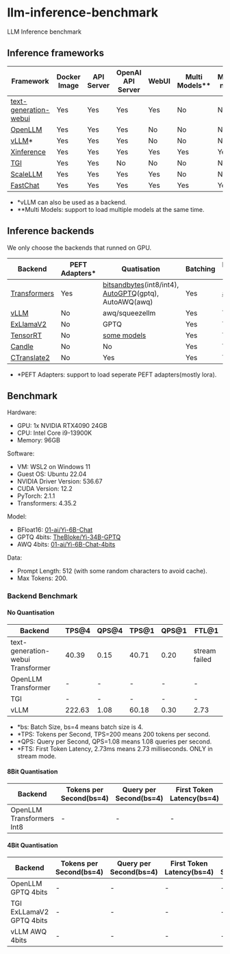 # llm-inference-benchmark

LLM Inference benchmark

## Inference frameworks

| Framework | Docker Image | API Server  | OpenAI API Server | WebUI | Multi Models** | Multi-node | Backends | Embedding Model |
| --------- | ------------ | ----------- | ----------------- | ----- | ------------ | ------------ | -------- | --------------- |
| [text-generation-webui](https://github.com/oobabooga/text-generation-webui) | Yes | Yes | Yes | Yes | No | No | Transformers/llama.cpp/ExLlama/ExLlamaV2/AutoGPTQ/AutoAWQ/GPTQ-for-LLaMa/CTransformers | No |
| [OpenLLM](https://github.com/bentoml/OpenLLM) | Yes | Yes | Yes | No | No | No | Transformers(int8,int4,gptq), vLLM(awq/squeezellm), TensorRT | No |
| [vLLM](https://github.com/vllm-project/vllm)* | Yes | Yes | Yes | No | No | No | vLLM | No |
| [Xinference](https://github.com/xorbitsai/inference) | Yes | Yes | Yes | Yes | Yes | Yes | Transformers/vLLM/TensorRT/GGML | Yes |
| [TGI](https://github.com/huggingface/text-generation-inference) | Yes | Yes | No | No | No | No | Transformers/AutoGPTQ/AWQ/vLLM/ExLlama/ExLlamaV2 | No |
| [ScaleLLM](https://github.com/vectorch-ai/ScaleLLM) | Yes | Yes | Yes | Yes | No | No | Transformers/AutoGPTQ/AWQ/vLLM/ExLlama/ExLlamaV2 | No |
| [FastChat](https://github.com/lm-sys/FastChat) | Yes | Yes | Yes | Yes | Yes | Yes | Transformers/AutoGPTQ/AWQ/vLLM/ExLlama/ExLlamaV2 | Yes |

- *vLLM can also be used as a backend.
- **Multi Models: support to load multiple models at the same time.

## Inference backends

We only choose the backends that runned on GPU.

| Backend | PEFT Adapters* | Quatisation | Batching | Distributed Inference | Streaming |
| ------- | ------------- | ---------- | -------- | ----------- | --------- |
| [Transformers](https://github.com/huggingface/transformers) | Yes | [bitsandbytes](https://github.com/TimDettmers/bitsandbytes)(int8/int4), [AutoGPTQ](https://github.com/PanQiWei/AutoGPTQ)(gptq), AutoAWQ(awq) | Yes | [accelerate](https://huggingface.co/docs/accelerate/index) | Yes |
| [vLLM](https://github.com/vllm-project/vllm) | No | awq/squeezellm | Yes | Yes | Yes |
| [ExLlamaV2](https://github.com/turboderp/exllamav2) | No | GPTQ | Yes | Yes | Yes |
| [TensorRT](https://github.com/NVIDIA/TensorRT-LLM) | No | [some models](https://github.com/NVIDIA/TensorRT-LLM/blob/main/docs/source/precision.md) | Yes | Yes | Yes |
| [Candle](https://github.com/huggingface/candle) | No | No | Yes | Yes | Yes |
| [CTranslate2](https://github.com/OpenNMT/CTranslate2) | No | Yes | Yes | Yes | Yes |

- *PEFT Adapters: support to load seperate PEFT adapters(mostly lora).

## Benchmark

Hardware:

- GPU: 1x NVIDIA RTX4090 24GB
- CPU: Intel Core i9-13900K
- Memory: 96GB

Software:

- VM: WSL2 on Windows 11
- Guest OS: Ubuntu 22.04
- NVIDIA Driver Version: 536.67
- CUDA Version: 12.2
- PyTorch: 2.1.1
- Transformers: 4.35.2

Model:

- BFloat16: [01-ai/Yi-6B-Chat](https://huggingface.co/01-ai/Yi-6B-Chat)
- GPTQ 4bits: [TheBloke/Yi-34B-GPTQ](https://huggingface.co/TheBloke/Yi-34B-GPTQ)
- AWQ 4bits: [01-ai/Yi-6B-Chat-4bits](https://huggingface.co/01-ai/Yi-6B-Chat-4bits)

Data:

- Prompt Length: 512 (with some random characters to avoid cache).
- Max Tokens: 200.

### Backend Benchmark

#### No Quantisation

| Backend | TPS@4 | QPS@4 | TPS@1 | QPS@1 | FTL@1 |
| ------- | ----- | ----- | ----- | ----- | ----- |
| text-generation-webui Transformer | 40.39 | 0.15 | 40.71 | 0.20 | stream failed |
| OpenLLM Transformer | - | - | - | - | - |
| TGI | - | - | - | - | - |
| vLLM | 222.63 | 1.08 | 60.18 | 0.30 | 2.73 |

- *bs: Batch Size, bs=4 means batch size is 4.
- *TPS: Tokens per Second, TPS=200 means 200 tokens per second.
- *QPS: Query per Second, QPS=1.08 means 1.08 queries per second.
- *FTS: First Token Latency, 2.73ms means 2.73 milliseconds. ONLY in stream mode.

#### 8Bit Quantisation

| Backend | Tokens per Second(bs=4)| Query per Second(bs=4) | First Token Latency(bs=4) | Tokens per Second(bs=1) | Query per Second(bs=1) | First Token Latency(bs=1) |
| ------- | ---------------------- | ---------------------- | ------------------------- | ---------------------- | ---------------------- | ------------------------- |
| OpenLLM Transformers Int8 | - | - | - | - | - | - |


#### 4Bit Quantisation

| Backend | Tokens per Second(bs=4)| Query per Second(bs=4) | First Token Latency(bs=4) | Tokens per Second(bs=1) | Query per Second(bs=1) | First Token Latency(bs=1) |
| ------- | ---------------------- | ---------------------- | ------------------------- | ---------------------- | ---------------------- | ------------------------- |
| OpenLLM GPTQ 4bits | - | - | - | - | - | - |
| TGI ExLLamaV2 GPTQ 4bits | - | - | - | - | - | - |
| vLLM AWQ 4bits | - | - | - | - | - | - |
